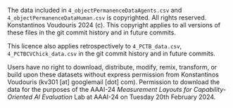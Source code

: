 The data included in `4_objectPermanenceDataAgents.csv` and `4_objectPermanenceDataHuman.csv` is copyrighted. All rights reserved. Konstantinos Voudouris 2024 (c). This copyright applies to all versions of these files in the git commit history and in future commits.

This licence also applies retrospectively to `4_PCTB_data.csv`, `4_PCTBCVChick_data.csv` in the git commit history and in future commits.

Users have no right to download, distribute, modify, remix, transform, or build upon these datasets without express permission from Konstantinos Voudouris (kv301 \[at\] googlemail \[dot\] com). Permission to download the data for the purposes of the AAAI-24 *Measurement Layouts for Capability-Oriented AI Evaluation* Lab at AAAI-24 on Tuesday 20th February 2024.